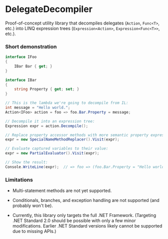 # DelegateDecompiler #

Proof-of-concept utility library that decompiles delegates (`Action`, `Func<T>`, etc.) into LINQ expression trees (`Expression<Action>`, `Expression<Func<T>>`, etc.).


### Short demonstration ###

```csharp
interface IFoo
{
    IBar Bar { get; }
}

interface IBar
{
    string Property { get; set; }
}

// This is the lambda we're going to decompile from IL:
int message = "Hello world.";
Action<IFoo> action = foo => foo.Bar.Property = message;

// Decompile it into an expression tree:
Expression expr = action.Decompile();

// Replace property accessor methods with more semantic property expressions:
expr = new SpecialNameMethodReplacer().Visit(expr);

// Evaluate captured variables to their value:
expr = new PartialEvaluator().Visit(expr);

// Show the result:
Console.WriteLine(expr);  // => foo => (foo.Bar.Property = "Hello world!")
```


### Limitations ###

* Multi-statement methods are not yet supported.

* Conditionals, branches, and exception handling are not supported (and probably won't be).

* Currently, this library only targets the full .NET Framework. (Targeting .NET Standard 2.0 should be possible with only a few minor modifications. Earlier .NET Standard versions likely cannot be supported due to missing APIs.)
